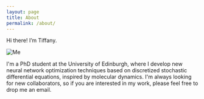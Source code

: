 ```yaml
---
layout: page
title: About
permalink: /about/
---
```


Hi there! I’m Tiffany.

![Me]({{TiffanyVlaar.github.io}}/pics/me.jpeg)

I'm a PhD student at the University of Edinburgh, where I develop new neural network optimization techniques based on discretized stochastic differential equations, inspired by molecular dynamics. <!--- and will be using this blog to post about my own research and other research topics that sparked my interest.--> I'm always looking for new collaborators, so if you are interested in my work, please feel free to drop me an email. 

<!---As a hobby I really enjoy traveling and hiking, so I simply couldn't resist adding some blogposts with pictures and recommended travel routes for some of my favourite travel destinations. Hope you enjoy!-->
